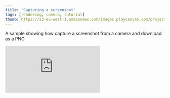 ```yaml
---
title: 'Capturing a screenshot'
tags: [rendering, camera, tutorial]
thumb: https://s3-eu-west-1.amazonaws.com/images.playcanvas.com/projects/12/438437/35C2AB-image-75.jpg
---
```

A sample showing how capture a screenshot from a camera and download as a PNG
<div className="iframe-container">
    <iframe loading="lazy" src="https://playcanv.as/p/Qlf6YvOV/" title="Capturing a screenshot" webkitallowfullscreen="true" mozallowfullscreen="true" allow="autoplay" allowfullscreen="true" allowvr="" scrolling="no" frameborder="0"/>
</div>
